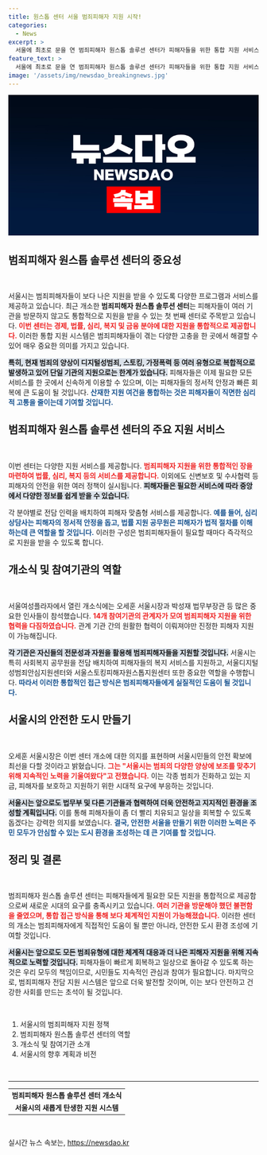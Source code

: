 ```yaml
---
title: 원스톱 센터 서울 범죄피해자 지원 시작!
categories:
  - News
excerpt: >
  서울에 최초로 문을 연 범죄피해자 원스톱 솔루션 센터가 피해자들을 위한 통합 지원 서비스를 제공하고 있습니다. 경제, 법률, 심리 등 다양한 분야에서 체계적인 도움을 받을 수 있는 이 센터는 범죄 피해자들의 불편을 크게 덜어줄 것으로 기대됩니다.
feature_text: >
  서울에 최초로 문을 연 범죄피해자 원스톱 솔루션 센터가 피해자들을 위한 통합 지원 서비스를 제공하고 있습니다. 경제, 법률, 심리 등 다양한 분야에서 체계적인 도움을 받을 수 있는 이 센터는 범죄 피해자들의 불편을 크게 덜어줄 것으로 기대됩니다.
image: '/assets/img/newsdao_breakingnews.jpg'
---
```


<p><img src="/assets/img/newsdao_breakingnews.jpg" alt="bookingtag 속보" /></p>

<h2 data-ke-size="size26">범죄피해자 원스톱 솔루션 센터의 중요성</h2>

<p data-ke-size="size16">&nbsp;</p>

<p>서울시는 범죄피해자들이 보다 나은 지원을 받을 수 있도록 다양한 프로그램과 서비스를 제공하고 있습니다. 최근 개소한 <strong>범죄피해자 원스톱 솔루션 센터</strong>는 피해자들이 여러 기관을 방문하지 않고도 통합적으로 지원을 받을 수 있는 첫 번째 센터로 주목받고 있습니다. <b><span style="color: #ee2323;">이번 센터는 경제, 법률, 심리, 복지 및 금융 분야에 대한 지원을 통합적으로 제공합니다.</span></b> 이러한 통합 지원 시스템은 범죄피해자들이 겪는 다양한 고충을 한 곳에서 해결할 수 있어 매우 중요한 의미를 가지고 있습니다. </p>

<p><b><span style="background-color: #21538527;">특히, 현재 범죄의 양상이 디지털성범죄, 스토킹, 가정폭력 등 여러 유형으로 복합적으로 발생하고 있어 단일 기관의 지원으로는 한계가 있습니다.</span></b> 피해자들은 이제 필요한 모든 서비스를 한 곳에서 신속하게 이용할 수 있으며, 이는 피해자들의 정서적 안정과 빠른 회복에 큰 도움이 될 것입니다. <b><span style="color: #1a5490;">산재한 지원 여건을 통합하는 것은 피해자들이 직면한 심리적 고통을 줄이는데 기여할 것입니다.</span></b></p>

<h2 data-ke-size="size26">범죄피해자 원스톱 솔루션 센터의 주요 지원 서비스</h2>

<p data-ke-size="size16">&nbsp;</p>

<p>이번 센터는 다양한 지원 서비스를 제공합니다. <b><span style="color: #ee2323;">범죄피해자 지원을 위한 통합적인 장을 마련하여 법률, 심리, 복지 등의 서비스를 제공합니다.</span></b> 이외에도 신변보호 및 수사협력 등 피해자의 안전을 위한 여러 정책이 실시됩니다. <b><span style="background-color: #21538527;">피해자들은 필요한 서비스에 따라 중앙에서 다양한 정보를 쉽게 받을 수 있습니다.</span></b></p>

<p>각 분야별로 전담 인력을 배치하여 피해자 맞춤형 서비스를 제공합니다. <b><span style="color: #1a5490;">예를 들어, 심리 상담사는 피해자의 정서적 안정을 돕고, 법률 지원 공무원은 피해자가 법적 절차를 이해하는데 큰 역할을 할 것입니다.</span></b> 이러한 구성은 범죄피해자들이 필요할 때마다 즉각적으로 지원을 받을 수 있도록 합니다. </p>

<h2 data-ke-size="size26">개소식 및 참여기관의 역할</h2>

<p data-ke-size="size16">&nbsp;</p>

<p>서울여성플라자에서 열린 개소식에는 오세훈 서울시장과 박성재 법무부장관 등 많은 중요한 인사들이 참석했습니다. <b><span style="color: #ee2323;">14개 참여기관의 관계자가 모여 범죄피해자 지원을 위한 협력을 다짐하였습니다.</span></b> 관계 기관 간의 원활한 협력이 이뤄져야만 진정한 피해자 지원이 가능해집니다. </p>

<p><b><span style="background-color: #21538527;">각 기관은 자신들의 전문성과 자원을 활용해 범죄피해자들을 지원할 것입니다.</span></b> 서울시는 특히 사회복지 공무원을 전담 배치하여 피해자들의 복지 서비스를 지원하고, 서울디지털성범죄안심지원센터와 서울스토킹피해자원스톱지원센터 또한 중요한 역할을 수행합니다. <b><span style="color: #1a5490;">따라서 이러한 통합적인 접근 방식은 범죄피해자들에게 실질적인 도움이 될 것입니다.</span></b></p>

<h2 data-ke-size="size26">서울시의 안전한 도시 만들기</h2>

<p data-ke-size="size16">&nbsp;</p>

<p>오세훈 서울시장은 이번 센터 개소에 대한 의지를 표현하며 서울시민들의 안전 확보에 최선을 다할 것이라고 밝혔습니다. <b><span style="color: #ee2323;">그는 "서울시는 범죄의 다양한 양상에 보조를 맞추기 위해 지속적인 노력을 기울여왔다"고 전했습니다.</span></b> 이는 각종 범죄가 진화하고 있는 지금, 피해자를 보호하고 지원하기 위한 시대적 요구에 부응하는 것입니다. </p>

<p><b><span style="background-color: #21538527;">서울시는 앞으로도 법무부 및 다른 기관들과 협력하여 더욱 안전하고 지지적인 환경을 조성할 계획입니다.</span></b> 이를 통해 피해자들이 좀 더 빨리 치유되고 일상을 회복할 수 있도록 돕겠다는 강력한 의지를 보였습니다. <b><span style="color: #1a5490;">결국, 안전한 서울을 만들기 위한 이러한 노력은 주민 모두가 안심할 수 있는 도시 환경을 조성하는 데 큰 기여를 할 것입니다.</span></b></p>

<h2 data-ke-size="size26">정리 및 결론</h2>

<p data-ke-size="size16">&nbsp;</p>

<p>범죄피해자 원스톱 솔루션 센터는 피해자들에게 필요한 모든 지원을 통합적으로 제공함으로써 새로운 시대의 요구를 충족시키고 있습니다. <b><span style="color: #ee2323;">여러 기관을 방문해야 했던 불편함을 줄였으며, 통합 접근 방식을 통해 보다 체계적인 지원이 가능해졌습니다.</span></b> 이러한 센터의 개소는 범죄피해자에게 직접적인 도움이 될 뿐만 아니라, 안전한 도시 환경 조성에 기여할 것입니다. </p>

<p><b><span style="background-color: #21538527;">서울시는 앞으로도 모든 범죄유형에 대한 체계적 대응과 더 나은 피해자 지원을 위해 지속적으로 노력할 것입니다.</span></b> 피해자들이 빠르게 회복하고 일상으로 돌아갈 수 있도록 하는 것은 우리 모두의 책임이므로, 시민들도 지속적인 관심과 참여가 필요합니다. 마지막으로, 범죄피해자 전담 지원 시스템은 앞으로 더욱 발전할 것이며, 이는 보다 안전하고 건강한 사회를 만드는 초석이 될 것입니다. </p>

<p data-ke-size="size16">&nbsp;</p>

<ol>
    <li>서울시의 범죄피해자 지원 정책</li>
    <li>범죄피해자 원스톱 솔루션 센터의 역할</li>
    <li>개소식 및 참여기관 소개</li>
    <li>서울시의 향후 계획과 비전</li>
</ol>

<p data-ke-size="size16">&nbsp;</p>

<hr />

<table style="width: 100%; border-collapse: collapse;">
    <tr>
        <td style="text-align: center; height: 17px;"><b>범죄피해자 원스톱 솔루션 센터 개소식</b></td>
    </tr>
    <tr>
        <td style="text-align: center; height: 17px;"><b>서울시의 새롭게 탄생한 지원 시스템</b></td>
    </tr>
</table>

<p data-ke-size="size16">&nbsp;</p>
실시간 뉴스 속보는, <a href="https://newsdao.kr" rel="dofollow">https://newsdao.kr</a>


